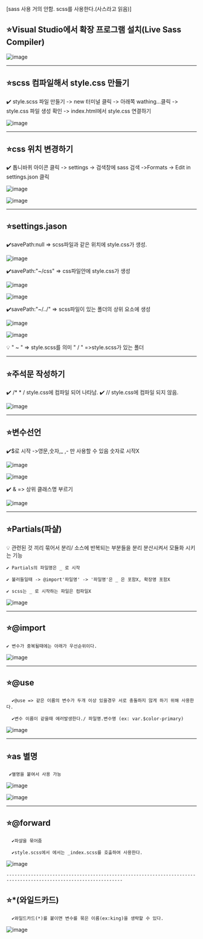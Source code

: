 [sass 사용 거의 안함. scss를 사용한다.(사스라고 읽음)]


## ⭐Visual Studio에서 확장 프로그램 설치(Live Sass Compiler)
  ![image](https://github.com/Parksejin412/sass_memo/assets/129017065/2b5dca5c-2397-40ff-9b31-36e38c4608e9)
  
-----------------------------------------------------------------------------------------------------------------
## ⭐scss 컴파일해서 style.css 만들기 
   ✔️ style.scss 파일 만들기 -> new 터미널 클릭 -> 아래쪽 wathing...클릭 -> style.css 파일 생성 확인 -> index.html에서 style.css 연결하기  
   
  ![image](https://github.com/Parksejin412/sass_memo/assets/129017065/64a58edf-f762-42cf-aa4b-a54656578cba)
  
-----------------------------------------------------------------------------------------------------------------  
## ⭐css 위치 변경하기
  ✔️ 톱니바퀴 아이콘 클릭 -> settings -> 검색창에 sass 검색 ->Formats -> Edit in settings.json 클릭
  
  ![image](https://github.com/Parksejin412/sass_memo/assets/129017065/59cb9fc6-2ae4-4dd2-a9e5-7de1f2e9570d)

  ![image](https://github.com/Parksejin412/sass_memo/assets/129017065/3b0fec3c-8035-425c-91eb-e498fe9ab0aa)
  
-----------------------------------------------------------------------------------------------------------------  
## ⭐settings.jason
   ✔️savePath:null => scss파일과 같은 위치에 style.css가 생성.
   
  ![image](https://github.com/Parksejin412/sass_memo/assets/129017065/1c9142c1-e814-4d9e-b586-68c031907693)
  
  ✔️savePath:"~/css" => css파일안에 style.css가 생성
  
  ![image](https://github.com/Parksejin412/sass_memo/assets/129017065/8ee655cb-d8ba-44a9-8ab2-caec9001597d)
  
  ![image](https://github.com/Parksejin412/sass_memo/assets/129017065/c6d4511b-866b-4c90-9726-b16eeff750b2)
  
  ✔️savePath:"~/../" => scss파일이 있는 폴더의 상위 요소에 생성
  
  ![image](https://github.com/Parksejin412/sass_memo/assets/129017065/d5d1162b-de86-4693-986e-538115a84d93)
  
  ![image](https://github.com/Parksejin412/sass_memo/assets/129017065/ac875045-5d5f-48ab-a52f-e2b9a669726a)
  
  💡 " ~ " => style.scss를 의미   " / " =>style.scss가 있는 폴더
  
-----------------------------------------------------------------------------------------------------------------
## ⭐주석문 작성하기
  ✔️ /*     * / style.css에 컴파일 되어 나타남.
  ✔️ // style.css에 컴파일 되지 않음.
      
  ![image](https://github.com/Parksejin412/sass_memo/assets/129017065/1d7c5926-3d46-48aa-ae77-a123cc767ed5)
  
-----------------------------------------------------------------------------------------------------------------
## ⭐변수선언
  ✔️$로 시작 ->영문,숫자,_ ,- 만 사용할 수 있음 숫자로 시작X
  
![image](https://github.com/Parksejin412/sass_memo/assets/129017065/94b6751d-767d-4b82-b933-9f5270194605)

![image](https://github.com/Parksejin412/sass_memo/assets/129017065/c04145f4-99df-46a9-a65c-b9bf64305030)

  ✔️ & => 상위 클래스명 부르기
  
![image](https://github.com/Parksejin412/sass_memo/assets/129017065/1ef33b48-4d36-493f-9a8c-7e5f198b616d) 

-----------------------------------------------------------------------------------------------------------------
## ⭐Partials(파샬)
  💡 관련된 것 끼리 묶어서 분리/ 소스에 반복되는 부분들을 분리 분산시켜서 모듈화 시키는 기능
  
    ✔️ Partials의 파일명은 _ 로 시작

    ✔️ 불러들일때 -> @import'파일명' -> '파일명'은 _ 은 포함X, 확장명 포함X

    ✔️ scss는 _ 로 시작하는 파일은 컴파일X
  
   ![image](https://github.com/Parksejin412/sass_memo/assets/129017065/9ce729d4-17ec-4f9e-b483-34c10d3beae4)
   
-----------------------------------------------------------------------------------------------------------------  
  ## ⭐@import
    ✔️ 변수가 중복될때에는 아래가 우선순위이다.
    
   ![image](https://github.com/Parksejin412/sass_memo/assets/129017065/cb337959-f301-406c-8801-905b8d091dc4)

   
 -----------------------------------------------------------------------------------------------------------------   
   ## ⭐@use
      ✔️@use => 같은 이름의 변수가 두개 이상 있을경우 서로 충돌하지 않게 하기 위해 사용한다.
    
      ✔️변수 이름이 같을때 에러발생한다./ 파일명.변수명 (ex: var.$color-primary)

 ![image](https://github.com/Parksejin412/sass_memo/assets/129017065/86a46fa0-adb9-43f1-9ce0-32acd24ac177)
 
 -----------------------------------------------------------------------------------------------------------------   
  ## ⭐as 별명
     ✔️별명을 붙여서 사용 가능
     
  ![image](https://github.com/Parksejin412/sass_memo/assets/129017065/b9df15fd-3b11-4a32-abfc-1c1e4a62a2a4)
  
  ![image](https://github.com/Parksejin412/sass_memo/assets/129017065/980a3069-4701-4b77-beec-8838f7d9462d)
  
  -----------------------------------------------------------------------------------------------------------------   
  ## ⭐@forward
      ✔️파샬을 묶어줌 
      
      ✔️style.scss에서 에서는 _index.scss를 호출하여 사용한다.
      
   ![image](https://github.com/Parksejin412/sass_memo/assets/129017065/e5382aec-ce0f-4161-aba6-6234d4b9720e)
   
    -----------------------------------------------------------------------------------------------------------------   
   ## ⭐*(와일드카드)
      ✔️와일드카드(*)를 붙이면 변수를 묶은 이름(ex:king)을 생략할 수 있다.
      
   ![image](https://github.com/Parksejin412/sass_memo/assets/129017065/a0dcf684-4e35-4a07-b9d2-bf1092f0f509)




